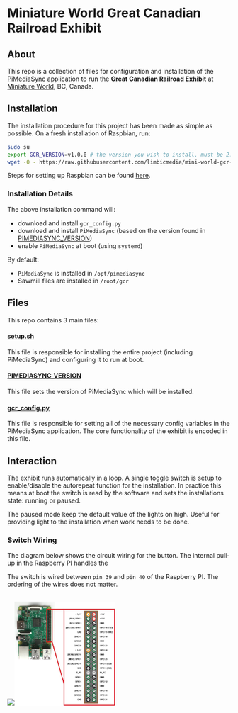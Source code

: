 # Miniature World Great Canadian Railroad Exhibit
## About
This repo is a collection of files for configuration and installation of the [PiMediaSync](https://github.com/limbicmedia/PiMediaSync) application to run the **Great Canadian Railroad Exhibit** at [Miniature World](https://miniatureworld.com/), BC, Canada.

## Installation
The installation procedure for this project has been made as simple as possible. On a fresh installation of Raspbian, run:

```BASH
sudo su
export GCR_VERSION=v1.0.0 # the version you wish to install, must be 2.0.0 or greater 
wget -O - https://raw.githubusercontent.com/limbicmedia/mini-world-gcr-display/${GCR_VERSION}/setup.sh | bash
```

Steps for setting up Raspbian can be found [here](https://github.com/limbicmedia/PiMediaSync).

### Installation Details
The above installation command will:
* download and install `gcr_config.py`
* download and install `PiMediaSync` (based on the version found in [PIMEDIASYNC_VERSION](./PIMEDIASYNC_VERSION))
* enable `PiMediaSync` at boot (using `systemd`)

By default:
* `PiMediaSync` is installed in `/opt/pimediasync`
* Sawmill files are installed in `/root/gcr`

## Files
This repo contains 3 main files:

#### [setup.sh](./setup.sh)
This file is responsible for installing the entire project (including PiMediaSync) and configuring it to run at boot.

#### [PIMEDIASYNC_VERSION](./PIMEDIASYNC_VERSION)
This file sets the version of PiMediaSync which will be installed.

#### [gcr_config.py](./gcr_config.py)
This file is responsible for setting all of the necessary config variables in the PiMediaSync application. The core functionality of the exhibit is encoded in this file.

## Interaction
The exhibit runs automatically in a loop. A single toggle switch is setup to enable/disable the autorepeat function for the installation. In practice this means at boot the switch is read by the software and sets the installations state: running or paused.

The paused mode keep the default value of the lights on high. Useful for providing light to the installation when work needs to be done.

### Switch Wiring
The diagram below shows the circuit wiring for the button.
The internal pull-up in the Raspberry PI handles the 

The switch is wired between `pin 39` and `pin 40` of the Raspberry PI. The ordering of the wires does not matter.

<br>
<img src="docs/rpi_switch.svg" width="45%"><img src="docs/rpi_pinout.jpg" width="45%">